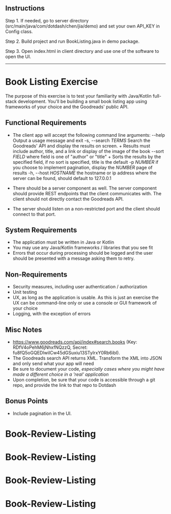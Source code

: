 
## Instructions ##
Step 1. If needed, go to server directory (src/main/java/com/dotdash/chen/jia/demo) and set your own API_KEY in Config class.

Step 2. Build project and run BookListing.java in demo package.

Step 3. Open index.html in client directory and use one of the software to open the UI.

---

# Book Listing Exercise #

The purpose of this exercise is to test your familiarity with Java/Kotlin full-stack development.  You'll be building a small book listing app using frameworks of your choice and the Goodreads' public API.

## Functional Requirements ##
* The client app will accept the following command line arguments:
    --help Output a usage message and exit
    -s, --search _TERMS_ Search the Goodreads' API and display the results on screen.
        + Results must include author, title, and a link or display of the image of the book
    --sort _FIELD_ where field is one of "author" or "title"
        + Sorts the results by the specified field, if no sort is specified, title is the default
    -p _NUMBER_ if you choose to implement pagination, display the _NUMBER_ page of results
    -h, --host _HOSTNAME_ the hostname or ip address where the server can be found, should default to 127.0.0.1

* There should be a server component as well. The server component should provide REST endpoints that the client
  communicates with. The client should not directly contact the Goodreads API.
* The server should listen on a non-restricted port and the client should connect to that port.

## System Requirements ##

* The application must be written in Java or Kotlin
* You may use any Java/Kotlin frameworks / libraries that you see fit
* Errors that occur during processing should be logged and the user should be presented with a message asking them to retry.

## Non-Requirements ##

* Security measures, including user authentication / authorization
* Unit testing
* UX, as long as the application is usable.  As this is just an exercise the UX can be command-line only or use a console or
  GUI framework of your choice
* Logging, with the exception of errors

## Misc Notes ##

* https://www.goodreads.com/api/index#search.books (Key: RDfV4oPehM6jNhxfNQzzQ, Secret: fu8fQ5oGQEDlwiICw45dGSuxiu13STyIrxY0Rb6ibI).
* The Goodreads search API returns XML. Transform the XML into JSON and only send what your app will need
* Be sure to document your code, _especially cases where you might have made a different choice in a 'real' application_
* Upon completion, be sure that your code is accessible through a git repo, and provide the link to that repo to Dotdash

## Bonus Points ##

* Include pagination in the UI.
# Book-Review-Listing
# Book-Review-Listing
# Book-Review-Listing
# Book-Review-Listing

